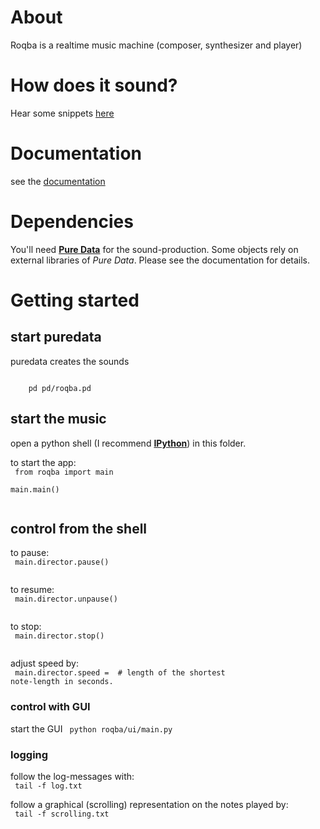# About

Roqba is a realtime music machine (composer, synthesizer and player)

# How does it sound?

Hear some snippets [here](http://kr1.github.io/roqba/docs/build/html/readme.html#audio-samples)

# Documentation

see the [documentation](http://kr1.github.com/roqba/docs/build/html/index.html)

# Dependencies

You'll need [**Pure Data**](http://puredata.info/) for the sound-production.
Some objects rely on external libraries of *Pure Data*. Please see the documentation for details.

# Getting started

## start puredata

puredata creates the sounds

<code>
    pd pd/roqba.pd
</code>

## start the music

open a python shell (I recommend [**IPython**](http://ipython.org)) in this folder.

to start the app:  
<code>
    from roqba import main  
    main.main()  
</code>

## control from the shell

to pause:  
<code>
    main.director.pause()  
</code>

to resume:  
<code>
    main.director.unpause()  
</code>

to stop:  
<code>
    main.director.stop()  
</code>

adjust speed by:  
<code>
    main.director.speed = <speed>  # length of the shortest note-length in seconds.
</code>

### control with GUI

start the GUI
<code>
    python roqba/ui/main.py
</code>

### logging

follow the log-messages with:  
<code>
    tail -f log.txt
</code>

follow a graphical (scrolling) representation on the notes played by:  
<code>
    tail -f scrolling.txt  
</code>
